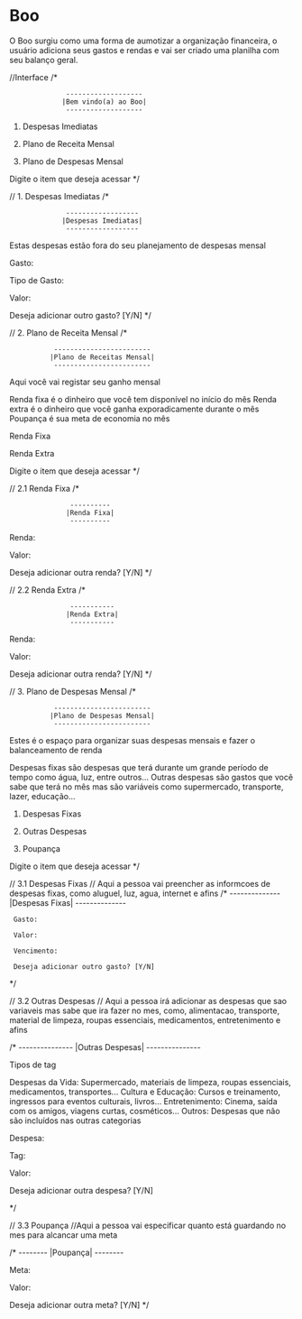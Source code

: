 # Boo

O Boo surgiu como uma forma de aumotizar a organização financeira, o usuário adiciona seus gastos e rendas e vai ser criado uma planilha com seu balanço geral.

//Interface
/*

                  -------------------
                 |Bem vindo(a) ao Boo|
                  -------------------
 
 
 1. Despesas Imediatas
 
 2. Plano de Receita Mensal
 
 3. Plano de Despesas Mensal
 
 
 Digite o item que deseja acessar
 */
 
//  1. Despesas Imediatas
/*
 
                  ------------------
                 |Despesas Imediatas|
                  ------------------
 
 
 Estas despesas estão fora do seu planejamento de despesas mensal
 
 Gasto:
 
 Tipo de Gasto:
 
 Valor:
 
 Deseja adicionar outro gasto? [Y/N]
 */

//   2. Plano de Receita Mensal
/*

               ------------------------
              |Plano de Receitas Mensal|
               ------------------------
 
 
 
 Aqui você vai registar seu ganho mensal
 
 
 Renda fixa é o dinheiro que você tem disponível no início do mês
 Renda extra é o dinheiro que você ganha exporadicamente durante o mês
 Poupança é sua meta de economia no mês
 
 
 Renda Fixa
 
 Renda Extra
 
 
 Digite o item que deseja acessar
 */
 
 // 2.1 Renda Fixa
/*
 
                   ----------
                  |Renda Fixa|
                   ----------
 
 Renda:
 
 Valor:
 
 
 Deseja adicionar outra renda? [Y/N]
 */
 
// 2.2 Renda Extra
/*

                   -----------
                  |Renda Extra|
                   -----------
 
 Renda:
 
 Valor:
 
 
 Deseja adicionar outra renda? [Y/N]
 */
 
// 3. Plano de Despesas Mensal
/*


               ------------------------
              |Plano de Despesas Mensal|
               ------------------------
 
 
 
 Estes é o espaço para organizar suas despesas mensais e fazer o balanceamento de renda
 
 
 Despesas fixas são despesas que terá durante um grande período de tempo como água, luz, entre outros...
 Outras despesas são gastos que você sabe que terá no mês mas são variáveis como supermercado, transporte, lazer, educação...
 
 
 1. Despesas Fixas
 
 2. Outras Despesas
 
 3. Poupança
 
 
 Digite o item que deseja acessar
 */
 
 // 3.1 Despesas Fixas
// Aqui a pessoa vai preencher as informcoes de despesas fixas, como aluguel, luz, agua, internet e afins
/*
                    --------------
                   |Despesas Fixas|
                    --------------
 
     Gasto:
     
     Valor:
     
     Vencimento:
     
     Deseja adicionar outro gasto? [Y/N]
 
 */
 
 // 3.2 Outras Despesas
// Aqui a pessoa irá adicionar as despesas que sao variaveis mas sabe que ira fazer no mes, como, alimentacao, transporte, material de limpeza, roupas essenciais, medicamentos, entretenimento e afins

/*
                     ---------------
                    |Outras Despesas|
                     ---------------
 
 Tipos de tag
 
 Despesas da Vida: Supermercado, materiais de limpeza, roupas essenciais, medicamentos, transportes...
 Cultura e Educação: Cursos e treinamento, ingressos para eventos culturais, livros...
 Entretenimento: Cinema, saída com os amigos, viagens curtas, cosméticos...
 Outros: Despesas que não são incluídos nas outras categorias
 
 
 Despesa:
 
 Tag:
 
 Valor:
 
 
 Deseja adicionar outra despesa? [Y/N]
 
 */
 
 // 3.3 Poupança
//Aqui a pessoa vai especificar quanto está guardando no mes para alcancar uma meta

/*
                  --------
                 |Poupança|
                  --------
 
 Meta:
 
 Valor:
 
 
 Deseja adicionar outra meta? [Y/N]
 */
